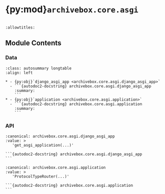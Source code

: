 # {py:mod}`archivebox.core.asgi`

```{py:module} archivebox.core.asgi
```

```{autodoc2-docstring} archivebox.core.asgi
:allowtitles:
```

## Module Contents

### Data

````{list-table}
:class: autosummary longtable
:align: left

* - {py:obj}`django_asgi_app <archivebox.core.asgi.django_asgi_app>`
  - ```{autodoc2-docstring} archivebox.core.asgi.django_asgi_app
    :summary:
    ```
* - {py:obj}`application <archivebox.core.asgi.application>`
  - ```{autodoc2-docstring} archivebox.core.asgi.application
    :summary:
    ```
````

### API

````{py:data} django_asgi_app
:canonical: archivebox.core.asgi.django_asgi_app
:value: >
   'get_asgi_application(...)'

```{autodoc2-docstring} archivebox.core.asgi.django_asgi_app
```

````

````{py:data} application
:canonical: archivebox.core.asgi.application
:value: >
   'ProtocolTypeRouter(...)'

```{autodoc2-docstring} archivebox.core.asgi.application
```

````
